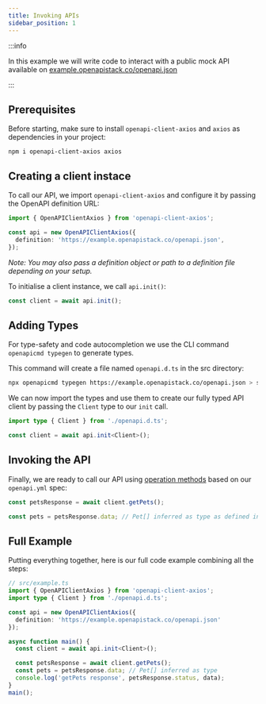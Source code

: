 ```yaml
---
title: Invoking APIs
sidebar_position: 1
---
```


:::info

In this example we will write code to interact with a public mock API available on [example.openapistack.co/openapi.json](https://example.openapistack.co/openapi.json)

:::

## Prerequisites

Before starting, make sure to install `openapi-client-axios` and `axios` as dependencies in your project:

```
npm i openapi-client-axios axios
```

## Creating a client instace

To call our API, we import `openapi-client-axios` and configure it by passing the OpenAPI definition URL:

```ts
import { OpenAPIClientAxios } from 'openapi-client-axios';

const api = new OpenAPIClientAxios({
  definition: 'https://example.openapistack.co/openapi.json',
});
```

*Note: You may also pass a definition object or path to a definition file depending on your setup.*

To initialise a client instance, we call `api.init()`:

```ts
const client = await api.init();
```

## Adding Types

For type-safety and code autocompletion we use the CLI command `openapicmd typegen` to generate types.

This command will create a file named `openapi.d.ts` in the src directory:

```sh
npx openapicmd typegen https://example.openapistack.co/openapi.json > src/openapi.d.ts
```

We can now import the types and use them to create our fully typed API client by passing the `Client` type to our `init` call.

```ts
import type { Client } from './openapi.d.ts';

const client = await api.init<Client>();
```

## Invoking the API

Finally, we are ready to call our API using [operation methods](/docs/openapi-client-axios/usage/#operation-methods) based on our `openapi.yml` spec:

```ts
const petsResponse = await client.getPets();

const pets = petsResponse.data; // Pet[] inferred as type as defined in the API
```

## Full Example

Putting everything together, here is our full code example combining all the steps:

```ts
// src/example.ts
import { OpenAPIClientAxios } from 'openapi-client-axios';
import type { Client } from './openapi.d.ts';

const api = new OpenAPIClientAxios({
  definition: 'https://example.openapistack.co/openapi.json'
});

async function main() {
  const client = await api.init<Client>();

  const petsResponse = await client.getPets();
  const pets = petsResponse.data; // Pet[] inferred as type
  console.log('getPets response', petsResponse.status, data);
}
main();
```